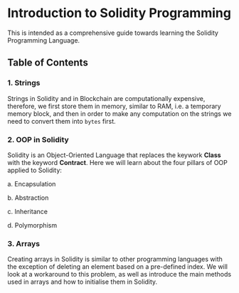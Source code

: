 # Introduction to Solidity Programming

This is intended as a comprehensive guide towards learning the Solidity Programming Language.

## Table of Contents

### 1. Strings

Strings in Solidity and in Blockchain are computationally expensive, therefore, we first store them in memory, similar to RAM, i.e. a temporary memory block, and then in order to make any computation on the strings we need to convert them into `bytes` first.

### 2. OOP in Solidity

Solidity is an Object-Oriented Language that replaces the keywork **Class** with the keyword **Contract**. Here we will learn about the four pillars of OOP applied to Solidity:

a. Encapsulation

b. Abstraction

c. Inheritance

d. Polymorphism

### 3. Arrays

Creating arrays in Solidity is similar to other programming languages with the exception of deleting an element based on a pre-defined index. We will look at a workaround to this problem, as well as introduce the main methods used in arrays and how to initialise them in Solidity.
